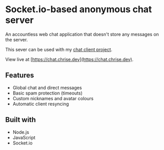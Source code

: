 # Socket.io-based anonymous chat server
An accountless web chat application that doesn't store any messages on the server.

This sever can be used with my [chat client project](https://github.com/ChristianEreira/reactChat).

View live at [https://chat.chrise.dev](https://chat.chrise.dev).

## Features
- Global chat and direct messages
- Basic spam protection (timeouts)
- Custom nicknames and avatar colours
- Automatic client resyncing

## Built with
- Node.js
- JavaScript
- Socket.io
